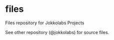 files
=====

Files repository for Jokkolabs Projects


See other repository (@jokkolabs) for source files.
